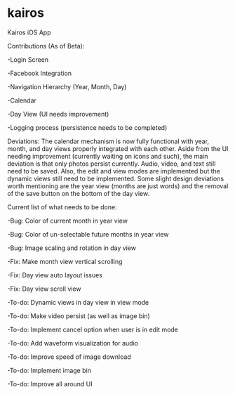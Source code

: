 # kairos
Kairos iOS App

Contributions (As of Beta):

-Login Screen

-Facebook Integration

-Navigation Hierarchy (Year, Month, Day)

-Calendar

-Day View (UI needs improvement)

-Logging process (persistence needs to be completed)

Deviations:
The calendar mechanism is now fully functional with year, month, and day views properly integrated with each other. Aside from the UI needing improvement (currently waiting on icons and such), the main deviation is that only photos persist currently. Audio, video, and text still need to be saved. Also, the edit and view modes are implemented but the dynamic views still need to be implemented. Some slight design deviations worth mentioning are the year view (months are just words) and the removal of the save button on the bottom of the day view.

Current list of what needs to be done:

-Bug: Color of current month in year view

-Bug: Color of un-selectable future months in year view

-Bug: Image scaling and rotation in day view

-Fix: Make month view vertical scrolling

-Fix: Day view auto layout issues

-Fix: Day view scroll view

-To-do: Dynamic views in day view in view mode

-To-do: Make video persist (as well as image bin)

-To-do: Implement cancel option when user is in edit mode

-To-do: Add waveform visualization for audio

-To-do: Improve speed of image download

-To-do: Implement image bin

-To-do: Improve all around UI
